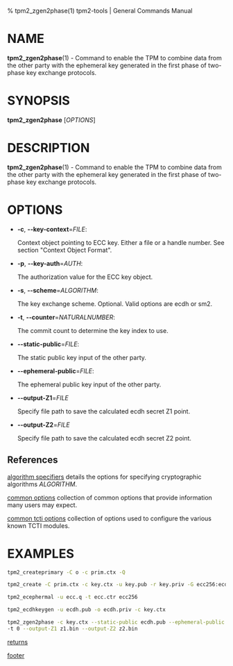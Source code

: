 % tpm2_zgen2phase(1) tpm2-tools | General Commands Manual

# NAME

**tpm2_zgen2phase**(1) - Command to enable the TPM to combine data from the
other party with the ephemeral key generated in the first phase of two-phase
key exchange protocols.


# SYNOPSIS

**tpm2_zgen2phase** [*OPTIONS*]

# DESCRIPTION

**tpm2_zgen2phase**(1) - Command to enable the TPM to combine data from the
other party with the ephemeral key generated in the first phase of two-phase
key exchange protocols.

# OPTIONS

  * **-c**, **\--key-context**=_FILE_:

    Context object pointing to ECC key.
    Either a file or a handle number. See section "Context Object Format".

  * **-p**, **\--key-auth**=_AUTH_:

    The authorization value for the ECC key object.

  * **-s**, **\--scheme**=_ALGORITHM_:

    The key exchange scheme. Optional. Valid options are ecdh or sm2.

  * **-t**, **\--counter**=_NATURALNUMBER_:

    The commit count to determine the key index to use.

  * **\--static-public**=_FILE_:

    The static public key input of the other party.

  * **\--ephemeral-public**=_FILE_:

    The ephemeral public key input of the other party.

  * **\--output-Z1**=_FILE_

    Specify file path to save the calculated ecdh secret Z1 point.

  * **\--output-Z2**=_FILE_

    Specify file path to save the calculated ecdh secret Z2 point.

## References

[algorithm specifiers](common/alg.md) details the options for specifying
cryptographic algorithms _ALGORITHM_.

[common options](common/options.md) collection of common options that provide
information many users may expect.

[common tcti options](common/tcti.md) collection of options used to configure
the various known TCTI modules.

# EXAMPLES

```bash
tpm2_createprimary -C o -c prim.ctx -Q

tpm2_create -C prim.ctx -c key.ctx -u key.pub -r key.priv -G ecc256:ecdh -Q

tpm2_ecephermal -u ecc.q -t ecc.ctr ecc256

tpm2_ecdhkeygen -u ecdh.pub -o ecdh.priv -c key.ctx

tpm2_zgen2phase -c key.ctx --static-public ecdh.pub --ephemeral-public ecc.q \
-t 0 --output-Z1 z1.bin --output-Z2 z2.bin
```

[returns](common/returns.md)

[footer](common/footer.md)
